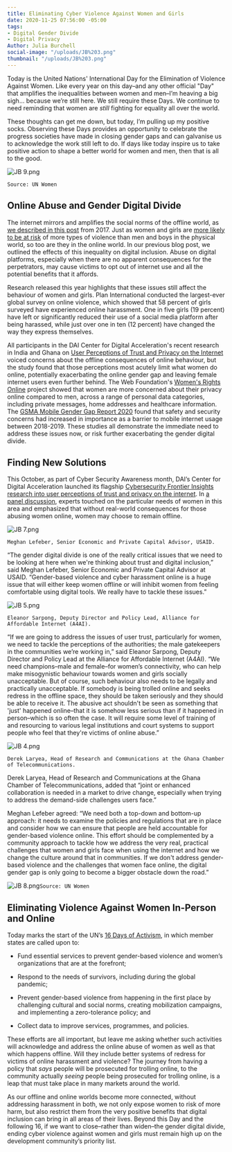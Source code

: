 ```yaml
---
title: Eliminating Cyber Violence Against Women and Girls
date: 2020-11-25 07:56:00 -05:00
tags:
- Digital Gender Divide
- Digital Privacy
Author: Julia Burchell
social-image: "/uploads/JB%203.png"
thumbnail: "/uploads/JB%203.png"
---
```


Today is the United Nations' International Day for the Elimination of Violence Against Women. Like every year on this day–and any other official "Day" that amplifies the inequalities between women and men–I’m heaving a big sigh… because we’re still here. We still require these Days. We continue to need reminding that women are *still* fighting for equality all over the world.

These thoughts can get me down, but today, I’m pulling up my positive socks. Observing these Days provides an opportunity to celebrate the progress societies have made in closing gender gaps and can galvanise us to acknowledge the work still left to do. If days like today inspire us to take positive action to shape a better world for women and men, then that is all to the good.

<!--more-->

![JB 9.png](/uploads/JB%209.png)

`Source: UN Women`

## Online Abuse and Gender Digital Divide

The internet mirrors and amplifies the social norms of the offline world, as [we described in this post](https://dai-global-digital.com/cyber-vawg-what-are-the-implications-for-digital-inclusion.html) from 2017. Just as women and girls are [more likely to be at risk](https://www.un.org/en/observances/ending-violence-against-women-day) of more types of violence than men and boys in the physical world, so too are they in the online world. In our previous blog post, we outlined the effects of this inequality on digital inclusion. Abuse on digital platforms, especially when there are no apparent consequences for the perpetrators, may cause victims to opt out of internet use and all the potential benefits that it affords.

Research released this year highlights that these issues still affect the behaviour of women and girls. Plan International conducted the largest-ever global survey on online violence, which showed that 58 percent of girls surveyed have experienced online harassment. One in five girls (19 percent) have left or significantly reduced their use of a social media platform after being harassed, while just over one in ten (12 percent) have changed the way they express themselves.

All participants in the DAI Center for Digital Acceleration's recent research in India and Ghana on [User Perceptions of Trust and Privacy on the Internet](https://www.dai.com/fi-cyber-user-trust.pdf) voiced concerns about the offline consequences of online behaviour, but the study found that those perceptions most acutely limit what women do online, potentially exacerbating the online gender gap and leaving female internet users even further behind. The Web Foundation's [Women's Rights Online](http://webfoundation.org/docs/2020/10/Executive-Summary-English.pdf) project showed that women are more concerned about their privacy online compared to men, across a range of personal data categories, including private messages, home addresses and healthcare information. The [GSMA Mobile Gender Gap Report 2020](https://www.gsma.com/mobilefordevelopment/wp-content/uploads/2020/05/GSMA-The-Mobile-Gender-Gap-Report-2020.pdf) found that safety and security concerns had increased in importance as a barrier to mobile internet usage between 2018-2019. These studies all demonstrate the immediate need to address these issues now, or risk further exacerbating the gender digital divide.

## Finding New Solutions

This October, as part of Cyber Security Awareness month, DAI’s Center for Digital Acceleration launched its flagship [Cybersecurity Frontier Insights research into user perceptions of trust and privacy on the internet](https://www.dai.com/fi-cyber-user-trust.pdf). In [a panel discussion](https://www.dai.com/frontier-insights-cybersecurity), experts touched on the particular needs of women in this area and emphasized that without real-world consequences for those abusing women online, women may choose to remain offline.

![JB 7.png](/uploads/JB%207.png)

`Meghan Lefeber, Senior Economic and Private Capital Advisor, USAID.`

“The gender digital divide is one of the really critical issues that we need to be looking at here when we're thinking about trust and digital inclusion,” said Meghan Lefeber, Senior Economic and Private Capital Advisor at USAID. “Gender-based violence and cyber harassment online is a huge issue that will either keep women offline or will inhibit women from feeling comfortable using digital tools. We really have to tackle these issues.”

![JB 5.png](/uploads/JB%205.png)

`Eleanor Sarpong, Deputy Director and Policy Lead, Alliance for Affordable Internet (A4AI).`

“If we are going to address the issues of user trust, particularly for women, we need to tackle the perceptions of the authorities; the male gatekeepers in the communities we’re working in,” said Eleanor Sarpong, Deputy Director and Policy Lead at the Alliance for Affordable Internet (A4AI). “We need champions–male and female–for women’s connectivity, who can help make misogynistic behaviour towards women and girls socially unacceptable. But of course, such behaviour also needs to be legally and practically unacceptable. If somebody is being trolled online and seeks redress in the offline space, they should be taken seriously and they should be able to receive it. The abusive act shouldn't be seen as something that 'just' happened online–that it is somehow less serious than if it happened in person–which is so often the case. It will require some level of training of and resourcing to various legal institutions and court systems to support people who feel that they're victims of online abuse.”

![JB 4.png](/uploads/JB%204.png)

`Derek Laryea, Head of Research and Communications at the Ghana Chamber of Telecommunications.`

Derek Laryea, Head of Research and Communications at the Ghana Chamber of Telecommunications, added that “joint or enhanced collaboration is needed in a market to drive change, especially when trying to address the demand-side challenges users face.”

Meghan Lefeber agreed: “We need both a top-down and bottom-up approach: it needs to examine the policies and regulations that are in place and consider how we can ensure that people are held accountable for gender-based violence online. This effort should be complemented by a community approach to tackle how we address the very real, practical challenges that women and girls face when using the internet and how we change the culture around that in communities. If we don't address gender-based violence and the challenges that women face online, the digital gender gap is only going to become a bigger obstacle down the road.”

![JB 8.png](/uploads/JB%208.png)`Source: UN Women`

## Eliminating Violence Against Women In-Person and Online

Today marks the start of the UN’s [16 Days of Activism](https://www.unwomen.org/en/news/stories/2020/11/media-advisory-international-day-for-the-elimination-of-violence-against-women), in which member states are called upon to:

* Fund essential services to prevent gender-based violence and women’s organizations that are at the forefront;

* Respond to the needs of survivors, including during the global pandemic;

* Prevent gender-based violence from happening in the first place by challenging cultural and social norms, creating mobilization campaigns, and implementing a zero-tolerance policy; and

* Collect data to improve services, programmes, and policies.

These efforts are all important, but leave me asking whether such activities will acknowledge and address the online abuse of women as well as that which happens offline. Will they include better systems of redress for victims of online harassment and violence? The journey from having a policy that *says* people will be prosecuted for trolling online, to the community actually *seeing* people being prosecuted for trolling online, is a leap that must take place in many markets around the world.

As our offline and online worlds become more connected, without addressing harassment in both, we not only expose women to risk of more harm, but also restrict them from the very positive benefits that digital inclusion can bring in all areas of their lives. Beyond this Day and the following 16, if we want to close–rather than widen–the gender digital divide, ending cyber violence against women and girls must remain high up on the development community’s priority list.